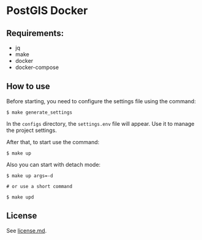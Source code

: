 # PostGIS Docker

## Requirements:

- jq
- make
- docker
- docker-compose

## How to use 

Before starting, you need to configure the settings file using the command:

```shell
$ make generate_settings
```

In the `configs` directory, the `settings.env` file will appear. Use it to manage the project settings.

After that, to start use the command:

```shell
$ make up
```

Also you can start with detach mode:

```shell
$ make up args=-d

# or use a short command

$ make upd
```

## License

See [license.md](https://github.com/ready-to-use-docker/postgis/blob/master/license.md).
